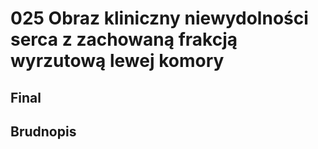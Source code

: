 # 025 Obraz kliniczny niewydolności serca z zachowaną frakcją wyrzutową lewej komory

## Final

## Brudnopis


